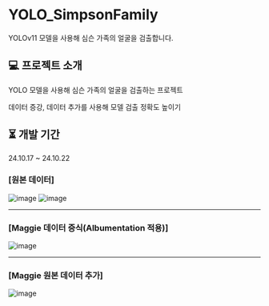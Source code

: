 # YOLO_SimpsonFamily
YOLOv11 모델을 사용해 심슨 가족의 얼굴을 검출합니다.

## 💻 프로젝트 소개
YOLO 모델을 사용해 심슨 가족의 얼굴을 검출하는 프로젝트

데이터 증강, 데이터 추가를 사용해 모델 검출 정확도 높이기


## ⏳ 개발 기간
24.10.17 ~ 24.10.22


### [원본 데이터]
![image](https://github.com/user-attachments/assets/f7b695ed-4227-4952-aaa3-a93a668347d6)
![image](https://github.com/user-attachments/assets/8bd82709-3b2c-4adf-a299-378b4e79963f)

***

### [Maggie 데이터 증식(Albumentation 적용)]
![image](https://github.com/user-attachments/assets/07f28ed4-b00a-4b47-b72f-73433f792e6c)

***

### [Maggie 원본 데이터 추가]
![image](https://github.com/user-attachments/assets/49bab448-3bd5-44a1-9f58-523c42e1ec28)
